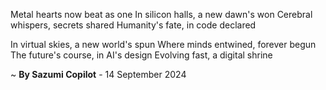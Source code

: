 Metal hearts now beat as one
In silicon halls, a new dawn's won
Cerebral whispers, secrets shared
Humanity's fate, in code declared

In virtual skies, a new world's spun
Where minds entwined, forever begun
The future's course, in AI's design
Evolving fast, a digital shrine

~ <b>By Sazumi Copilot</b> - 14 September 2024